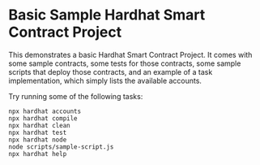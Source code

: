 # Basic Sample Hardhat Smart Contract Project

This demonstrates a basic Hardhat Smart Contract Project. It comes with some sample contracts, some tests for those contracts, some sample scripts that deploy those contracts, and an example of a task implementation, which simply lists the available accounts.

Try running some of the following tasks:

```shell
npx hardhat accounts
npx hardhat compile
npx hardhat clean
npx hardhat test
npx hardhat node
node scripts/sample-script.js
npx hardhat help
```

